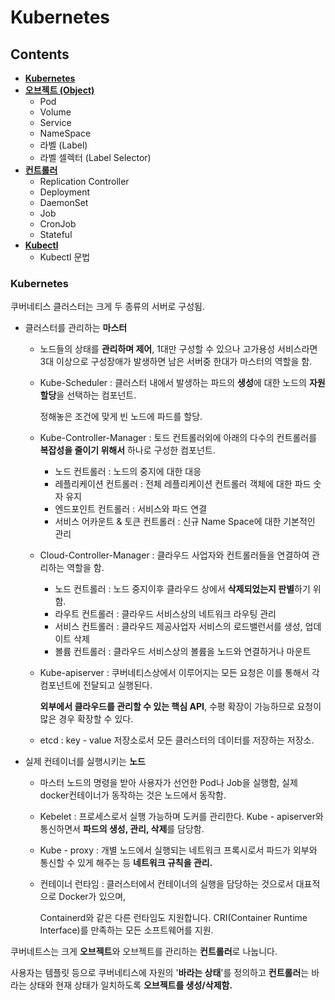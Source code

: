 # Kubernetes


## Contents


- **[Kubernetes](https://github.com/KDJ0899/Kakao-Internship/tree/master/study-box/Kubernetes/README.md#kubernetes-1)**
- **[오브젝트 (Object)](https://github.com/KDJ0899/Kakao-Internship/tree/master/study-box/Kubernetes/Object.md#%EC%98%A4%EB%B8%8C%EC%A0%9D%ED%8A%B8-object
)**
  - Pod
  - Volume
  - Service
  - NameSpace
  - 라벨 (Label)
  - 라벨 셀렉터 (Label Selector)
- **[컨트롤러](https://github.com/KDJ0899/Kakao-Internship/tree/master/study-box/Kubernetes/Controller.md#%EC%BB%A8%ED%8A%B8%EB%A1%A4%EB%9F%AC-controller)**
  - Replication Controller
  - Deployment
  - DaemonSet
  - Job
  - CronJob
  - Stateful
- **[Kubectl](https://github.com/KDJ0899/Kakao-Internship/tree/master/study-box/Kubernetes/kubectl.md#kubectl)**
  - Kubectl 문법


### Kubernetes

쿠버네티스 클러스터는 크게 두 종류의 서버로 구성됨.

- 클러스터를 관리하는 **마스터**

  - 노드들의 상태를 **관리하며 제어**, 1대만 구성할 수 있으나 고가용성 서비스라면 3대 이상으로 구성장애가 발생하면 남은 서버중 한대가 마스터의 역할을 함.

  - Kube-Scheduler : 클러스터 내에서 발생하는 파드의 **생성**에 대한 노드의 **자원 할당**을 선택하는 컴포넌트. 

    정해놓은 조건에 맞게 빈 노드에 파드를 할당.

  - Kube-Controller-Manager : 토드 컨트롤러외에 아래의 다수의 컨트롤러를 **복잡성을 줄이기 위해서** 하나로 구성한 컴포넌트.

    - 노드 컨트롤러 : 노드의 중지에 대한 대응
    - 레플리케이션 컨트롤러 : 전체 레플리케이션 컨트롤러 객체에 대한 파드 숫자 유지
    - 엔드포인트 컨트롤러 : 서비스와 파드 연결
    - 서비스 어카운트 & 토큰 컨트롤러 : 신규 Name Space에 대한 기본적인 관리

  - Cloud-Controller-Manager : 클라우드 사업자와 컨트롤러들을 연결하여 관리하는 역할을 함.

    - 노드 컨트롤러 : 노드 중지이후 클라우드 상에서 **삭제되었는지 판별**하기 위함.
    - 라우트 컨트롤러 : 클라우드 서비스상의 네트워크 라우팅 관리
    - 서비스 컨트롤러 : 클라우드 제공사업자 서비스의 로드밸런서를 생성, 업데이트 삭제
    - 볼륨 컨트롤러 : 클라우드 서비스상의 볼륨을 노드와 연결하거나 마운트

  - Kube-apiserver : 쿠버네티스상에서 이루어지는 모든 요청은 이를 통해서 각 컴포넌트에 전달되고 실행된다.

    **외부에서 클라우드를 관리할 수 있는 핵심 API**, 수평 확장이 가능하므로 요청이 많은 경우 확장할 수 있다.

  - etcd : key - value 저장소로서 모든 클러스터의 데이터를 저장하는 저장소.

    

- 실제 컨테이너를 실행시키는 **노드**

  - 마스터 노드의 명령을 받아 사용자가 선언한 Pod나 Job을 실행함, 실제 docker컨테이너가 동작하는 것은 노드에서 동작함.

  - Kebelet : 프로세스로서 실행 가능하며 도커를 관리한다. Kube - apiserver와 통신하면서 **파드의 생성, 관리, 삭제**를 담당함.

  - Kube - proxy : 개별 노드에서 실행되는 네트워크 프록시로서 파드가 외부와 통신할 수 있게 해주는 등 **네트워크 규칙을 관리.**

  - 컨테이너 런타임 : 클러스터에서 컨테이너의 실행을 담당하는 것으로서 대표적으로 Docker가 있으며,

    Containerd와 같은 다른 런타임도 지원합니다. CRI(Container Runtime Interface)를 만족하는 모든 소프트웨어를 지원.

  

쿠버네트스는 크게 **오브젝트**와 오브젝트를 관리하는 **컨트롤러**로 나눕니다.

사용자는 템플릿 등으로 쿠버네티스에 자원의 '**바라는 상태**'를 정의하고 **컨트롤러**는 바라는 상태와 현재 상태가 일치하도록 **오브젝트를 생성/삭제함.**
